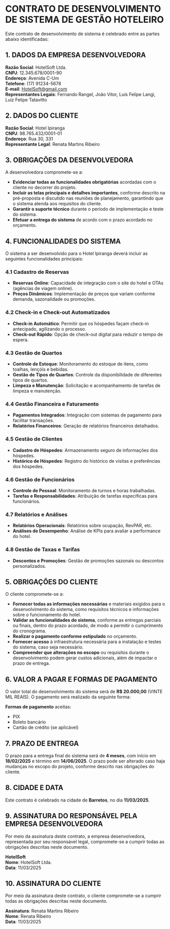 # CONTRATO DE DESENVOLVIMENTO DE SISTEMA DE GESTÃO HOTELEIRO

Este contrato de desenvolvimento de sistema é celebrado entre as partes abaixo identificadas:

## 1. **DADOS DA EMPRESA DESENVOLVEDORA**

**Razão Social**: HotelSoft Ltda.  
**CNPJ**: 12.345.678/0001-90  
**Endereço**: Avenida C-Um  
**Telefone**: (17) 91234-5678  
**E-mail**: HotelSoft@gmail.com  
**Representantes Legais**: Fernando Rangel, João Vitor, Luís Felipe Langi, Luiz Felipe Tatavitto

## 2. **DADOS DO CLIENTE**

**Razão Social**: Hotel Ipiranga  
**CNPJ**: 98.765.432/0001-01  
**Endereço**: Rua 30, 331  
**Representante Legal**: Renata Martins Ribeiro 

## 3. **OBRIGAÇÕES DA DESENVOLVEDORA**

A desenvolvedora compromete-se a:

- **Evidenciar todas as funcionalidades obrigatórias** acordadas com o cliente no decorrer do projeto.
- **Incluir as telas principais e detalhes importantes**, conforme descrito na pré-proposta e discutido nas reuniões de planejamento, garantindo que o sistema atenda aos requisitos do cliente.
- **Garantir o suporte técnico** durante o período de implementação e teste do sistema.
- **Efetuar a entrega do sistema** de acordo com o prazo acordado no orçamento.

## 4. **FUNCIONALIDADES DO SISTEMA**

O sistema a ser desenvolvido para o Hotel Ipiranga deverá incluir as seguintes funcionalidades principais:

### 4.1 **Cadastro de Reservas**
   - **Reservas Online**: Capacidade de integração com o site do hotel e OTAs (agências de viagem online).
   - **Preços Dinâmicos**: Implementação de preços que variam conforme demanda, sazonalidade ou promoções.

### 4.2 **Check-in e Check-out Automatizados**
   - **Check-in Automático**: Permitir que os hóspedes façam check-in antecipado, agilizando o processo.
   - **Check-out Rápido**: Opção de check-out digital para reduzir o tempo de espera.

### 4.3 **Gestão de Quartos**
   - **Controle de Estoque**: Monitoramento do estoque de itens, como toalhas, lençóis e bebidas.
   - **Gestão de Tipos de Quartos**: Controle da disponibilidade de diferentes tipos de quartos.
   - **Limpeza e Manutenção**: Solicitação e acompanhamento de tarefas de limpeza e manutenção.

### 4.4 **Gestão Financeira e Faturamento**
   - **Pagamentos Integrados**: Integração com sistemas de pagamento para facilitar transações.
   - **Relatórios Financeiros**: Geração de relatórios financeiros detalhados.

### 4.5 **Gestão de Clientes**
   - **Cadastro de Hóspedes**: Armazenamento seguro de informações dos hóspedes.
   - **Histórico de Hóspedes**: Registro do histórico de visitas e preferências dos hóspedes.

### 4.6 **Gestão de Funcionários**
   - **Controle de Pessoal**: Monitoramento de turnos e horas trabalhadas.
   - **Tarefas e Responsabilidades**: Atribuição de tarefas específicas para funcionários.

### 4.7 **Relatórios e Análises**
   - **Relatórios Operacionais**: Relatórios sobre ocupação, RevPAR, etc.
   - **Análises de Desempenho**: Análise de KPIs para avaliar a performance do hotel.

### 4.8 **Gestão de Taxas e Tarifas**
   - **Descontos e Promoções**: Gestão de promoções sazonais ou descontos personalizados.


## 5. **OBRIGAÇÕES DO CLIENTE**

O cliente compromete-se a:

- **Fornecer todas as informações necessárias** e materiais exigidos para o desenvolvimento do sistema, como requisitos técnicos e informações sobre o funcionamento do hotel.
- **Validar as funcionalidades do sistema**, conforme as entregas parciais ou finais, dentro do prazo acordado, de modo a permitir o cumprimento do cronograma.
- **Realizar o pagamento conforme estipulado** no orçamento.
- **Fornecer acesso** à infraestrutura necessária para a instalação e testes do sistema, caso seja necessário.
- **Compreender que alterações no escopo** ou requisitos durante o desenvolvimento podem gerar custos adicionais, além de impactar o prazo de entrega.

## 6. **VALOR A PAGAR E FORMAS DE PAGAMENTO**

O valor total do desenvolvimento do sistema será de **R$ 20.000,00** (VINTE MIL REAIS). O pagamento será realizado da seguinte forma:

**Formas de pagamento** aceitas:
- PIX
- Boleto bancário
- Cartão de crédito (se aplicável)

## 7. **PRAZO DE ENTREGA**

O prazo para a entrega final do sistema será de **4 meses**, com início em **18/02/2025** e término em **14/06/2025**. O prazo pode ser alterado caso haja mudanças no escopo do projeto, conforme descrito nas obrigações do cliente.

## 8. **CIDADE E DATA**

Este contrato é celebrado na cidade de **Barretos**, no dia **11/03/2025**.

## 9. **ASSINATURA DO RESPONSÁVEL PELA EMPRESA DESENVOLVEDORA**

Por meio da assinatura deste contrato, a empresa desenvolvedora, representada por seu responsável legal, compromete-se a cumprir todas as obrigações descritas neste documento.

**HotelSoft**  
**Nome**: HotelSoft Ltda.   
**Data**:  11/03/2025

## 10. **ASSINATURA DO CLIENTE**

Por meio da assinatura deste contrato, o cliente compromete-se a cumprir todas as obrigações descritas neste documento.

**Assinatura**: Renata Martins Ribeiro    
**Nome**: Renata Ribeiro    
**Data**: 11/03/2025  
